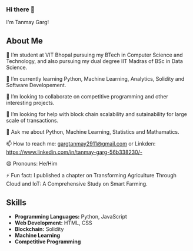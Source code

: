 ### Hi there 👋

I'm Tanmay Garg!

## About Me
🔭 I’m student at VIT Bhopal pursuing my BTech in Computer Science and Technology, and also pursuing my dual degree IIT Madras of BSc in Data Science.

🌱 I’m currently learning Python, Machine Learning, Analytics, Solidity and Software Developement.

👯 I’m looking to collaborate on competitive programming and other interesting projects.

🤔 I’m looking for help with block chain scalability and sutainability for large scale of transactions.

💬 Ask me about Python, Machine Learning, Statistics and Mathamatics.

📫 How to reach me: gargtanmay2911@gmail.com or Linkden: https://www.linkedin.com/in/tanmay-garg-56b338230/-

😄 Pronouns: He/Him

⚡ Fun fact: I published a chapter on Transforming Agriculture Through Cloud and IoT: A Comprehensive Study on Smart Farming.

## Skills

- **Programming Languages:** Python, JavaScript
- **Web Development:** HTML, CSS
- **Blockchain:** Solidity
- **Machine Learning**
- **Competitive Programming**
